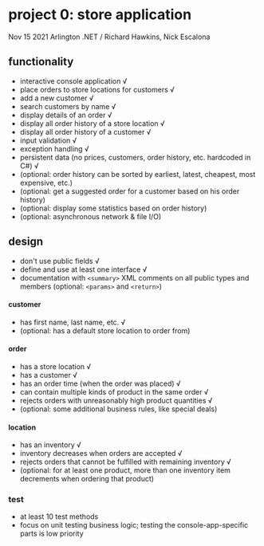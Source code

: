 # project 0: store application
Nov 15 2021 Arlington .NET / Richard Hawkins, Nick Escalona

## functionality
* interactive console application √
* place orders to store locations for customers √
* add a new customer √
* search customers by name √
* display details of an order √
* display all order history of a store location √
* display all order history of a customer √
* input validation √
* exception handling √
* persistent data (no prices, customers, order history, etc. hardcoded in C#) √
* (optional: order history can be sorted by earliest, latest, cheapest, most expensive, etc.)
* (optional: get a suggested order for a customer based on his order history)
* (optional: display some statistics based on order history)
* (optional: asynchronous network & file I/O)

## design
* don't use public fields √
* define and use at least one interface √
* documentation with `<summary>` XML comments on all public types and members (optional: `<params>` and `<return>`)

#### customer
* has first name, last name, etc. √
* (optional: has a default store location to order from)

#### order
* has a store location √
* has a customer √
* has an order time (when the order was placed) √
* can contain multiple kinds of product in the same order √
* rejects orders with unreasonably high product quantities √
* (optional: some additional business rules, like special deals)

#### location
* has an inventory √
* inventory decreases when orders are accepted √
* rejects orders that cannot be fulfilled with remaining inventory √
* (optional: for at least one product, more than one inventory item decrements when ordering that product)

### test
* at least 10 test methods
* focus on unit testing business logic; testing the console-app-specific parts is low priority
